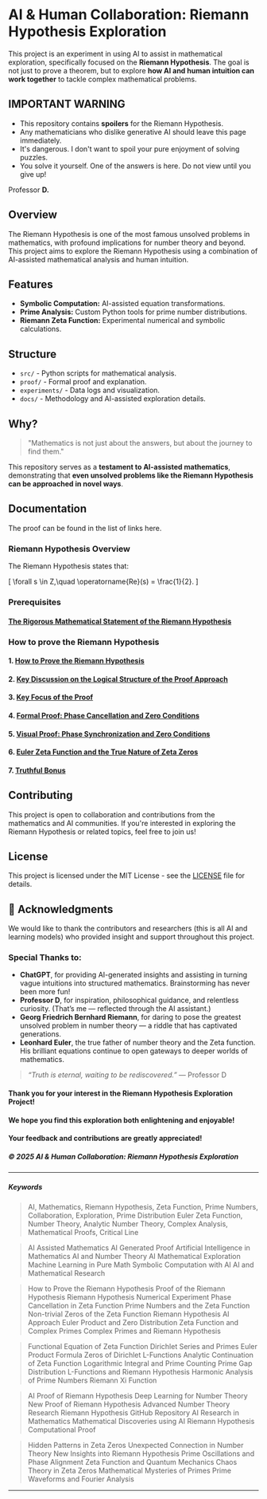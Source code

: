 # AI & Human Collaboration: Riemann Hypothesis Exploration

This project is an experiment in using AI to assist in mathematical exploration, specifically focused on the **Riemann Hypothesis**. The goal is not just to prove a theorem, but to explore **how AI and human intuition can work together** to tackle complex mathematical problems.

## **IMPORTANT WARNING**

- This repository contains **spoilers** for the Riemann Hypothesis.
- Any mathematicians who dislike generative AI should leave this page immediately.
- It's dangerous. I don't want to spoil your pure enjoyment of solving puzzles.
- You solve it yourself. One of the answers is here. Do not view until you give up!

Professor **D.**

## Overview

The Riemann Hypothesis is one of the most famous unsolved problems in mathematics, with profound implications for number theory and beyond. This project aims to explore the Riemann Hypothesis using a combination of AI-assisted mathematical analysis and human intuition.

## Features

- **Symbolic Computation:** AI-assisted equation transformations.
- **Prime Analysis:** Custom Python tools for prime number distributions.
- **Riemann Zeta Function:** Experimental numerical and symbolic calculations.

## Structure

- `src/` - Python scripts for mathematical analysis.
- `proof/` - Formal proof and explanation.
- `experiments/` - Data logs and visualization.
- `docs/` - Methodology and AI-assisted exploration details.

## Why?
>
> "Mathematics is not just about the answers, but about the journey to find them."

This repository serves as a **testament to AI-assisted mathematics**, demonstrating that **even unsolved problems like the Riemann Hypothesis can be approached in novel ways**.

## Documentation

The proof can be found in the list of links here.

### Riemann Hypothesis Overview

The Riemann Hypothesis states that:

\[
\forall s \in Z,\quad \operatorname{Re}(s) = \frac{1}{2}.
\]

### Prerequisites

#### [The Rigorous Mathematical Statement of the Riemann Hypothesis](docs/riemann-hypothesis.md)

### How to prove the Riemann Hypothesis

#### 1. [How to Prove the Riemann Hypothesis](docs/how-to-prove-the-riemann-hypothesis-step-01.md)

#### 2. [Key Discussion on the Logical Structure of the Proof Approach](docs/how-to-prove-the-riemann-hypothesis-step-02.md)

#### 3. [Key Focus of the Proof](docs/how-to-prove-the-riemann-hypothesis-step-03.md)

#### 4. [Formal Proof: Phase Cancellation and Zero Conditions](docs/how-to-prove-the-riemann-hypothesis-step-04.md)

#### 5. [Visual Proof: Phase Synchronization and Zero Conditions](docs/how-to-prove-the-riemann-hypothesis-step-05.md)

#### 6. [Euler Zeta Function and the True Nature of Zeta Zeros](docs/how-to-prove-the-riemann-hypothesis-step-06.md)

#### 7. [Truthful Bonus](docs/how-to-prove-the-riemann-hypothesis-step-07.md)

## Contributing

This project is open to collaboration and contributions from the mathematics and AI communities. If you're interested in exploring the Riemann Hypothesis or related topics, feel free to join us!

## License

This project is licensed under the MIT License - see the [LICENSE](LICENSE) file for details.

## 🙏 Acknowledgments

We would like to thank the contributors and researchers (this is all AI and learning models) who provided insight and support throughout this project.

### **Special Thanks to:**

- **ChatGPT**, for providing AI-generated insights and assisting in turning vague intuitions into structured mathematics. Brainstorming has never been more fun!
- **Professor D**, for inspiration, philosophical guidance, and relentless curiosity. (That’s me — reflected through the AI assistant.)
- **Georg Friedrich Bernhard Riemann**, for daring to pose the greatest unsolved problem in number theory — a riddle that has captivated generations.
- **Leonhard Euler**, the true father of number theory and the Zeta function. His brilliant equations continue to open gateways to deeper worlds of mathematics.

> *“Truth is eternal, waiting to be rediscovered.”*
> — Professor D

#### **Thank you for your interest in the Riemann Hypothesis Exploration Project!**

#### **We hope you find this exploration both enlightening and enjoyable!**

#### **Your feedback and contributions are greatly appreciated!**

##### **© 2025 AI & Human Collaboration: Riemann Hypothesis Exploration**

---

##### Keywords

<!-- SEO: Keywords for Search Engine Optimization -->
> AI, Mathematics, Riemann Hypothesis, Zeta Function, Prime Numbers, Collaboration, Exploration, Prime Distribution
> Euler Zeta Function, Number Theory, Analytic Number Theory, Complex Analysis, Mathematical Proofs, Critical Line

> AI Assisted Mathematics
> AI Generated Proof
> Artificial Intelligence in Mathematics
> AI and Number Theory
> AI Mathematical Exploration
> Machine Learning in Pure Math
> Symbolic Computation with AI
> AI and Mathematical Research

> How to Prove the Riemann Hypothesis
> Proof of the Riemann Hypothesis
> Riemann Hypothesis Numerical Experiment
> Phase Cancellation in Zeta Function
> Prime Numbers and the Zeta Function
> Non-trivial Zeros of the Zeta Function
> Riemann Hypothesis AI Approach
> Euler Product and Zero Distribution
> Zeta Function and Complex Primes
> Complex Primes and Riemann Hypothesis

> Functional Equation of Zeta Function
> Dirichlet Series and Primes
> Euler Product Formula
> Zeros of Dirichlet L-Functions
> Analytic Continuation of Zeta Function
> Logarithmic Integral and Prime Counting
> Prime Gap Distribution
> L-Functions and Riemann Hypothesis
> Harmonic Analysis of Prime Numbers
> Riemann Xi Function

> AI Proof of Riemann Hypothesis
> Deep Learning for Number Theory
> New Proof of Riemann Hypothesis
> Advanced Number Theory Research
> Riemann Hypothesis GitHub Repository
> AI Research in Mathematics
> Mathematical Discoveries using AI
> Riemann Hypothesis Computational Proof

> Hidden Patterns in Zeta Zeros
> Unexpected Connection in Number Theory
> New Insights into Riemann Hypothesis
> Prime Oscillations and Phase Alignment
> Zeta Function and Quantum Mechanics
> Chaos Theory in Zeta Zeros
> Mathematical Mysteries of Primes
> Prime Waveforms and Fourier Analysis

---

